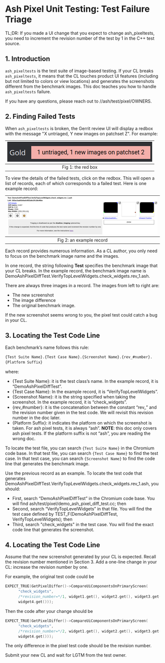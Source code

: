 # Ash Pixel Unit Testing: Test Failure Triage

TL;DR: If you made a UI change that you expect to change ash_pixeltests, you
need to increment the revision number of the test by 1 in the C++ test source.

## 1. Introduction

`ash_pixeltests` is the test suite of image-based testing. If your CL breaks
`ash_pixeltests`, it means that the CL touches product UI features (including
but not limited to colors or view locations) and generates the screenshots
different from the benchmark images. This doc teaches you how to handle
`ash_pixeltests` failure.

If you have any questions, please reach out to //ash/test/pixel/OWNERS.

## 2. Finding Failed Tests

When `ash_pixeltests` is broken, the Gerrit review UI will display a redbox with
the message "X untriaged, Y new images on patchset Z". For example:

|    ![Alt](markdown_resources/triage_intro/gold_ui.png)    |
| :---------------------------------------: |
| Fig 1: the red box |

To view the details of the failed tests, click on the redbox. This will
open a list of records, each of which corresponds to a failed test. Here
is one example record:

|    ![Alt](markdown_resources/triage_intro/failure_digest.png)    |
| :---------------------------------------: |
| Fig 2: an example record |

Each record provides numerous information. As a CL author, you only need to
focus on the benchmark image name and the images.

In one record, the string following **Test** specifies the benchmark image that
your CL breaks. In the example record, the benchmark image name is
DemoAshPixelDiffTest.VerifyTopLevelWidgets.check_widgets.rev_1.ash.

There are always three images in a record. The images from left to right are:
- The new screenshot
- The image difference
- The original benchmark image.

If the new screenshot seems wrong to you, the pixel test could catch a bug in
your CL.

## 3. Locating the Test Code Line

Each benchmark’s name follows this rule:
~~~txt
{Test Suite Name}.{Test Case Name}.{Screenshot Name}.{rev_#number}.
{Platform Suffix}
~~~

where:
- {Test Suite Name}: it is the test class’s name. In the example record, it is
“DemoAshPixelDiffTest”.
- {Test Case Name}: In the example record, it is “VerifyTopLevelWidgets”.
- {Screenshot Name}: it is the string specified when taking the screenshot. In
the example record, it is “check_widgets”.
- {rev_#number}: it is the concatenation between the constant “rev_” and the
revision number given in the test code. We will revisit this revision number in
the doc later.
- {Platform Suffix}: it indicates the platform on which the screenshot is taken.
For ash pixel tests, it is always “ash”. **NOTE**: this doc only covers ash
pixel tests. If the platform suffix is not “ash”, you are reading the wrong doc.

To locate the test file, you can search `{Test Suite Name}` in the Chromium code
base. In that test file, you can search `{Test Case Name}` to find the test
case. In that test case, you can search `{Screenshot Name}` to find the code
line that generates the benchmark image.

Use the previous record as an example. To locate the test code that generates
DemoAshPixelDiffTest.VerifyTopLevelWidgets.check_widgets.rev_1.ash, you should:
- First, search “DemoAshPixelDiffTest” in the Chromium code base. You will find
ash/test/pixel/demo_ash_pixel_diff_test.cc; then
- Second, search “VerifyTopLevelWidgets” in that file. You will find the test
case defined by TEST_F(DemoAshPixelDiffTest, VerifyTopLevelWidgets); then
- Third, search "check_widgets" in the test case. You will find the exact code
line that generates the screenshot.

## 4. Locating the Test Code Line

Assume that the new screenshot generated by your CL is expected. Recall the
revision number mentioned in Section 3. Add a one-line change in your CL:
increase the revision number by one.

For example, the original test code could be

~~~c++
EXPECT_TRUE(GetPixelDiffer()->CompareUiComponentsOnPrimaryScreen(
      "check_widgets",
      /*revision_number=*/1, widget1.get(), widget2.get(), widget3.get(),
      widget4.get()));
~~~

Then the code after your change should be

~~~c++
EXPECT_TRUE(GetPixelDiffer()->CompareUiComponentsOnPrimaryScreen(
      "check_widgets",
      /*revision_number=*/2, widget1.get(), widget2.get(), widget3.get(),
      widget4.get()));
~~~

The only difference in the pixel test code should be the revision number.

Submit your new CL and wait for LGTM from the test owner.
